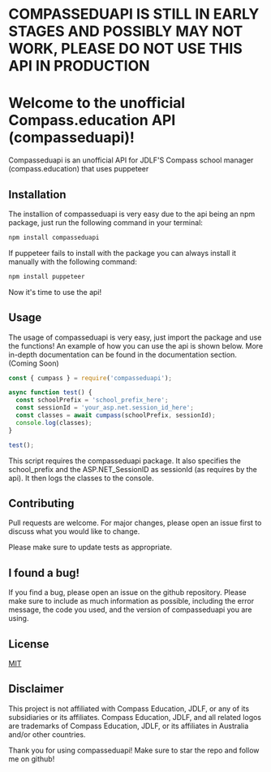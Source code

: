 # COMPASSEDUAPI IS STILL IN EARLY STAGES AND POSSIBLY MAY NOT WORK, PLEASE DO NOT USE THIS API IN PRODUCTION

# Welcome to the unofficial Compass.education API (compasseduapi)!
Compasseduapi is an unofficial API for JDLF'S Compass school manager (compass.education) that uses  puppeteer 


## Installation
The installion of compasseduapi is very easy due to the api being an npm package, just run the following command in your terminal:
```bash
npm install compasseduapi
```
If puppeteer fails to install with the package you can always install it manually with the following command:

```bash
npm install puppeteer
```

Now it's time to use the api!

## Usage
The usage of compasseduapi is very easy, just import the package and use the functions! An example of how you can use the api is shown below. More in-depth documentation can be found in the documentation section. (Coming Soon)
```js
const { cumpass } = require('compasseduapi');

async function test() {
  const schoolPrefix = 'school_prefix_here';
  const sessionId = 'your_asp.net.session_id_here';
  const classes = await cumpass(schoolPrefix, sessionId);
  console.log(classes);
}

test();
```

This script requires the compasseduapi package. It also specifies the school_prefix and the ASP.NET_SessionID as sessionId (as requires by the api). It then logs the classes to the console.

## Contributing
Pull requests are welcome. For major changes, please open an issue first to discuss what you would like to change.

Please make sure to update tests as appropriate.

## I found a bug!

If you find a bug, please open an issue on the github repository. Please make sure to include as much information as possible, including the error message, the code you used, and the version of compasseduapi you are using.

## License
[MIT](https://choosealicense.com/licenses/mit/)

## Disclaimer

This project is not affiliated with Compass Education, JDLF, or any of its subsidiaries or its affiliates. Compass Education, JDLF, and all related logos are trademarks of Compass Education, JDLF, or its affiliates in Australia and/or other countries.


Thank you for using compasseduapi! Make sure to star the repo and follow me on github!
